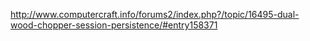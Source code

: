 http://www.computercraft.info/forums2/index.php?/topic/16495-dual-wood-chopper-session-persistence/#entry158371